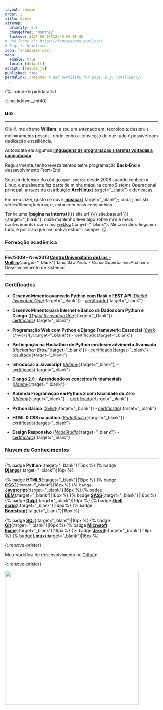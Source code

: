 ```yaml
---
layout: resume
order: 3
title: Sobre
sitemap:
  priority: 0.7
  changefreq: 'monthly'
  lastmod: 2017-05-04T12:49:30-05:00
# Use icons of: https://fontawesome.com/icons
# E.g: fa-briefcase
icon: fa-address-card
menu:
  enable: true
  local: [default]
script: [resume.js]
published: true
permalink: /resume/ # add permilink for page. E.g: /smallparty/
---
```



{% include liquid/data %}

<!-- # William da Costa Canin -->

<!-- Desenvolvedor/Programador -->

{:.markdown__mt40}

<!--
### Dados Pessoais
---

**Sexo:** Masculino
**Nacionalidade:** Brasileiro
**País:** Brasil
**E-mail:** [contato[at]williamcanin.me](mailto:{{ "contato@williamcanin.me" | encode_email }}) | [william.costa.canin[at]gmail.com](mailto:{{ "william.costa.canin@gmail.com" | encode_email }})
**Website:** [https://williamcanin.me](http://williamcanin.github.io){:target="_blank"}

-->
### Bio
---

Olá :v:, me chamo **William**, e sou um antenado em; tecnologia; design; e melhoramento pessoal, onde tenho a convicção de que tudo é possível com dedicação e resiliência.

Autodidata em algumas [**linguagens de programação e tarefas voltadas a computação**](#nuvem-de-conhecimentos).

Regularmente, tenho revezamentos entre programação **Back-End** e desenvolvimento Front-End.

Sou um defensor do código `open source` desde 2008 quando conheci o Linux, e atualmente faz parte de minha máquina como Sistema Operacional principal, através da distribuição [**Archlinux**](https://archlinux.org){:target="_blank"} e derivadas.

Em meu lazer, gosto de ouvir [**músicas**](https://open.spotify.com/user/williamcanin){:target="_blank"}; codar; assistir séries/filmes; leituras; e, estar com boas companhias.

Tenho uma [**página na internet**]({{ site.url }}{{ site.baseurl }}){:target="_blank"}, onde mantenho <strike>tudo</strike> algo sobre mim e meus conhecimentos com meu [weblog](https://williamcanin.github.io/blog/){:target="_blank"}. Me considero leigo em tudo, é por isso que me motiva estudar sempre. :stuck_out_tongue_winking_eye:

### Formação acadêmica
---

**Fev/2009 - Nov/2013**
[**Centro Universitário de Lins - Unilins**](http://www.unilins.edu.br/){:target="_blank"}
Lins, São Paulo - Curso Superior em Análise e Desenvolvimento de Sistemas

<!--
### Cursos
---

**2019**
[**Udemy**](https://udemy.com/){:target="_blank"}
Programação em Python - Básico/Avançado
Django - Básico/Intermediário

**2019 - 16 semanas**
[**USP - Universidade de São Paulo**](https://www5.usp.br/){:target="_blank"}
Introdução à Ciência da Computação com Python - [Módulo I](https://www.coursera.org/learn/ciencia-computacao-python-conceitos){:target="_blank"} e [Módulo II](https://www.coursera.org/learn/ciencia-computacao-python-conceitos-2){:target="_blank"}

**2018 - 8 horas**
[**Solyd - Treinamentos e Cursos Online**](https://solyd.com.br/){:target="_blank"}
Python Básico - [Certificado](https://williamcanin.me/docs/certificate/backend/solyd-curses-python-basic.pdf){:target="_blank"}

**2018 - 6 horas**
[**NodeStudio Treinamentos - Cursos de Desenvolvimento Web**](https://www.nodestudio.com.br/){:target="_blank"}
HTML5 & CSS3 - [Certificado](https://williamcanin.me/docs/certificate/frontend/html5-css3-in-practice-nodestudio/html5-css3-in-practice-nodestudio.pdf){:target="_blank"}
Design Responsivo - [Certificado](https://williamcanin.me/docs/certificate/frontend/responsive-design-certificate-at-nodestudio/responsive-design-certificate-at-nodestudio.pdf){:target="_blank"}

**2017 - 11 horas**
[**Fundação Bradesco - Escola Virtual**](https://www.ev.org.br/){:target="_blank"}
HTML Básico - [Certificado](https://williamcanin.me/docs/certificate/frontend/cert-curso-html-basico-bradesco/cert-curso-html-basico-bradesco.pdf){:target="_blank"}
-->

<!-- ### Experiências -->
---

<!-- **Linux**

Conhecimentos em open source e nas diferenças entre as várias distribuições Linux
Execução de tarefas de manutenção com a linha de comando, instalação e configuração de um computador rodando Linux e configuração básica de rede

* Arquitetura do Sistema
* Instalação e manutenção de pacotes linux
* Comandos GNU e Unix
* Devices, Linux Filesystems, Hieraquia Padrão dos Filesystem
* Shell, Scripting e Gerenciamento de Dados
* Interfaces e Desktops
* Tarefas administrativas
* Serviços Essenciais do sistema -->

### Certificados

* **Desenvolvimento avançado Python com Flask e REST API** ([*Digital Innovation One*](https://digitalinnovation.one/){:target="_blank"}) - [certificado](https://williamcanin.github.io/docs/certificates/dio-development-advanced-python-with-flask-rest-api.pdf){:target="_blank"}

* **Desenvolvimento para Internet e Banco de Dados com Python e Django** ([*Digital Innovation One*](https://digitalinnovation.one/){:target="_blank"}) - [certificado](https://williamcanin.github.io/docs/certificates/dio-desenvolvimento-para-internet-e-banco-de-dados-com-python-e-django.pdf){:target="_blank"}

* **Programação Web com Python e Django Framework: Essencial** ([*Geek University*](https://www.geekuniversity.com.br/){:target="_blank"}) - [certificado](https://williamcanin.github.io/docs/certificates/udemy-programacao-web-com-python-e-django-framework-essencial.pdf){:target="_blank"}

* **Participação na Hackathon de Python em desenvolvimento Avançado** ([*Hackathon Brasil*](https://hackathonbrasil.com.br/){:target="_blank"}) - [certificado](https://williamcanin.github.io/docs/certificates/imagimaker_advanced_python_challenge_11_04-2020.pdf){:target="_blank"} - [resultado](https://williamcanin.github.io/docs/certificates/resultado_hackthon_imagimaker_python.jpg){:target="_blank"}

* **Introdução a Javascript** ([*Udemy*](https://www.udemy.com/){:target="_blank"}) - [certificado](https://williamcanin.github.io/docs/certificates/certificado_intruducao_a_javascript.pdf){:target="_blank"}

* **Django 2.0 - Aprendendo os conceitos fundamentais** ([*Udemy*](https://www.udemy.com/){:target="_blank"})

* **Aprenda Programação em Python 3 com Facilidade do Zero** ([*Udemy*](https://www.udemy.com/){:target="_blank"}) - [certificado](https://williamcanin.github.io/docs/certificates/udemy-curses-python3-zero.pdf){:target="_blank"}

* **Python Básico** ([*Solyd*](https://solyd.com.br/){:target="_blank"}) - [certificado](https://williamcanin.github.io/docs/certificates/solyd-curses-python-basic.pdf){:target="_blank"}

* **HTML & CSS na prática** ([*NodeStudio*](https://www.nodestudio.com.br/){:target="_blank"}) - [certificado](https://williamcanin.github.io/docs/certificates/html5-css3-in-practice-nodestudio.pdf){:target="_blank"}

* **Design Responsivo** ([*NodeStudio*](https://www.nodestudio.com.br/){:target="_blank"}) - [certificado](https://williamcanin.github.io/docs/certificates/responsive-design-certificate-at-nodestudio.pdf){:target="_blank"}


### Nuvem de Conhecimentos
---

{% badge [**Python**](https://www.python.org/){:target="_blank"}|16px %}
{% badge [**Django**](https://www.djangoproject.com/){:target="_blank"}|16px %}
<!-- {% badge [**Delphi**](https://www.embarcadero.com/br/products/delphi){:target="_blank"}|16px %} -->
{% badge [**HTML5**](https://www.w3schools.com/html/html5_intro.asp){:target="_blank"}|16px %}
{% badge [**CSS3**](https://www.w3schools.com/css/){:target="_blank"}|16px %}
{% badge [**Javascript**](https://www.javascript.com/){:target="_blank"}|16px %}
{% badge [**BEM**](http://getbem.com/){:target="_blank"}|16px %}
{% badge [**SASS**](https://sass-lang.com/){:target="_blank"}|16px %}
{% badge [**Gulp**](https://gulpjs.com/){:target="_blank"}|16px %}
{% badge [**Shell script**](http://linuxcommand.org/lc3_learning_the_shell.php){:target="_blank"}|16px %}
{% badge [**Bootstrap**](https://getbootstrap.com/){:target="_blank"}|16px %}
<!-- {% badge [**Ruby**](https://www.ruby-lang.org/){:target="_blank"}/[**RubyGems**](https://rubygems.org/){:target="_blank"}|16px %} -->
{% badge [**SQL**](https://pt.wikipedia.org/wiki/SQL){:target="_blank"}|16px %}
{% badge [**Git**](https://git-scm.com/){:target="_blank"}|16px %}
{% badge [**Microsoft Excel**](https://www.microsoft.com/pt-br/microsoft-365/excel){:target="_blank"}|16px %}
{% badge [**Jekyll**](https://jekyllrb.com/){:target="_blank"}|16px %}
{% badge [**Linux**](https://pt.wikipedia.org/wiki/Linux){:target="_blank"}|16px %}

{:.remove-printer}

Meu workflow de desenvolvimento no [Github](https://github.com/williamcanin):

{:.remove-printer}

<img class="img-fluid" width="440px" src="https://github-readme-stats.vercel.app/api/top-langs/?username=williamcanin&hide=html,css,scss,coffeescript,makefile,batchfile,ruby&hide_border=true&layout=compact&theme=buefy"/>

<!--
### Idiomas
---

**Português:** Fluente (Nativo)
**Inglês:** Básico (Técnico)
-->

<!-- *"Leve a vida com responsabilidade mas nunca deixe de ser divertido(a) :smile:".* Obrigado por ler. -->